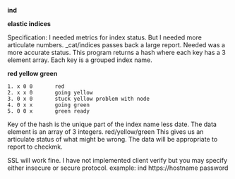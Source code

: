 
**ind**

**elastic indices**

Specification: I needed metrics for index status. But I needed more articulate numbers.
_cat/indices passes back a large report. Needed was a more accurate status. This program returns
a hash where each key has a 3 element array. Each key is a grouped index name.

**red yellow green**
```
1. x 0 0       red                    
2. x x 0       going yellow
3. 0 x 0       stuck yellow problem with node
4. 0 x x       going green
5. 0 0 x       green ready
```
Key of the hash is the unique part of the index name less date.
The data element is an array of 3 integers. red/yellow/green
This gives us an articulate status of what might be wrong. The data will be appropriate to report to checkmk.

SSL will work fine. I have not implemented client verify but you may specify either insecure or secure protocol.
example:
  ind https://hostname password
